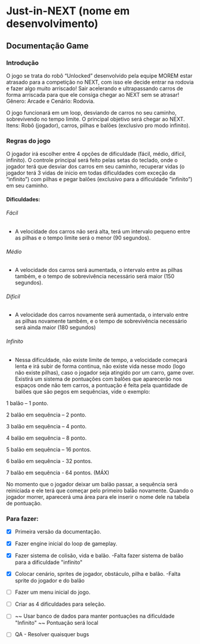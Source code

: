 # Just-in-NEXT (nome em desenvolvimento)

## Documentação Game
### Introdução

O jogo se trata do robô “Unlocked” desenvolvido pela equipe MOREM estar atrasado para a competição no NEXT, com isso ele decide entrar na rodovia e fazer algo muito arriscado! Sair acelerando e ultrapassando carros de forma arriscada para que ele consiga chegar ao NEXT sem se atrasar! Gênero: Arcade e Cenário: Rodovia.

O jogo funcionará em um loop, desviando de carros no seu caminho, sobrevivendo no tempo limite.
O principal objetivo será chegar ao NEXT.
Itens: Robô (jogador), carros, pilhas e balões (exclusivo pro modo infinito).

### Regras do jogo
O jogador irá escolher entre 4 opções de dificuldade (fácil, médio, difícil, infinito).
O controle principal será feito pelas setas do teclado, onde o jogador terá que desviar dos carros em seu caminho, recuperar vidas (o jogador terá 3 vidas de inicio em todas dificuldades com exceção da “infinito”) com pilhas e pegar balões (exclusivo para a dificuldade “infinito”) em seu caminho. 

#### Dificuldades:

###### Fácil
- A velocidade dos carros não será alta, terá um intervalo pequeno entre as pilhas e o tempo limite será o menor (90 segundos). 

###### Médio
- A velocidade dos carros será aumentada, o intervalo entre as pilhas também, e o tempo de sobrevivência necessário será maior (150 segundos).

###### Difícil

- A velocidade dos carros novamente será aumentada, o intervalo entre as pilhas novamente também, e o tempo de sobrevivência necessário será ainda maior (180 segundos)

###### Infinito

- Nessa dificuldade, não existe limite de tempo, a velocidade começará lenta e irá subir de forma continua, não existe vida nesse modo (logo não existe pilhas), caso o jogador seja atingido por um carro, game over. Existirá um sistema de pontuações com balões que aparecerão nos espaços onde não tem carros, a pontuação é feita pela quantidade de balões que são pegos em sequências, vide o exemplo:

1 balão – 1 ponto.

2 balão em sequência – 2 ponto.

3 balão em sequência – 4 ponto.

4 balão em sequência – 8 ponto.

5 balão em sequência – 16 pontos.

6 balão em sequência - 32 pontos.

7 balão em sequência - 64 pontos. (MÁX)

No momento que o jogador deixar um balão passar, a sequência será reiniciada e ele terá que começar pelo primeiro balão novamente.
Quando o jogador morrer, aparecerá uma área para ele inserir o nome dele na tabela de pontuação.

### Para fazer:

- [x] Primeira versão da documentação.
- [x] Fazer engine inicial do loop de gameplay.
- [x] Fazer sistema de colisão, vida e balão. -Falta fazer sistema de balão para a dificuldade "infínito"
- [x] Colocar cenário, sprites de jogador, obstáculo, pilha e balão. -Falta sprite do jogador e do balão
- [ ] Fazer um menu inicial do jogo.
- [ ] Criar as 4 dificuldades para seleção.
- [ ] ~~ Usar banco de dados para manter pontuações na dificuldade "Infinito" ~~ Pontuação será local
- [ ] QA - Resolver quaisquer bugs

